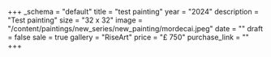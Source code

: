 +++
_schema = "default"
title = "test painting"
year = "2024"
description = "Test painting"
size = "32 x 32"
image = "/content/paintings/new_series/new_painting/mordecai.jpeg"
date = ""
draft = false
sale = true
gallery = "RiseArt"
price = "£ 750"
purchase_link = ""
+++
